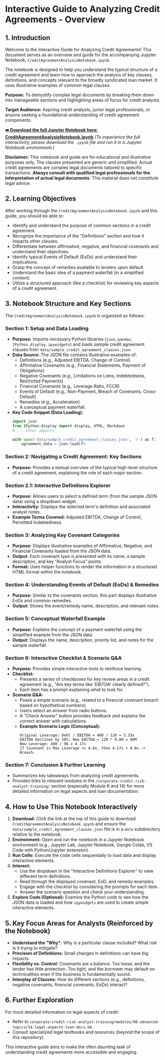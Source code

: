 # Interactive Guide to Analyzing Credit Agreements - Overview

## 1. Introduction

Welcome to the Interactive Guide for Analyzing Credit Agreements! This document serves as an overview and guide for the accompanying Jupyter Notebook, `CreditAgreementAnalysisNotebook.ipynb`.

The notebook is designed to help you understand the typical structure of a credit agreement and learn how to approach the analysis of key clauses, definitions, and concepts relevant to the broadly syndicated loan market. It uses illustrative examples of common legal clauses.

**Purpose:** To demystify complex legal documents by breaking them down into manageable sections and highlighting areas of focus for credit analysts.

**Target Audience:** Aspiring credit analysts, junior legal professionals, or anyone seeking a foundational understanding of credit agreement components.

**[➡️ Download the full Jupyter Notebook here: CreditAgreementAnalysisNotebook.ipynb](./CreditAgreementAnalysisNotebook.ipynb)**
*(To experience the full interactivity, please download the `.ipynb` file and run it in a Jupyter Notebook environment.)*

**Disclaimer:** This notebook and guide are for educational and illustrative purposes only. The clauses presented are generic and simplified. Actual credit agreements are complex legal documents tailored to specific transactions. **Always consult with qualified legal professionals for the interpretation of actual legal documents.** This material does not constitute legal advice.

## 2. Learning Objectives

After working through the `CreditAgreementAnalysisNotebook.ipynb` and this guide, you should be able to:

*   Identify and understand the purpose of common sections in a credit agreement.
*   Recognize the importance of the "Definitions" section and how it impacts other clauses.
*   Differentiate between affirmative, negative, and financial covenants and understand their objectives.
*   Identify typical Events of Default (EoDs) and understand their implications.
*   Grasp the concept of remedies available to lenders upon default.
*   Understand the basic idea of a payment waterfall (in a simplified context).
*   Utilize a structured approach (like a checklist) for reviewing key aspects of a credit agreement.

## 3. Notebook Structure and Key Sections

The `CreditAgreementAnalysisNotebook.ipynb` is organized as follows:

### Section 1: Setup and Data Loading
*   **Purpose:** Imports necessary Python libraries (`json`, `pandas`, `IPython.display`, `ipywidgets`) and loads sample credit agreement clauses from `data/sample_credit_agreement_clauses.json`.
*   **Data Source:** The JSON file contains illustrative examples of:
    *   Definitions (e.g., Adjusted EBITDA, Change of Control)
    *   Affirmative Covenants (e.g., Financial Statements, Payment of Obligations)
    *   Negative Covenants (e.g., Limitations on Liens, Indebtedness, Restricted Payments)
    *   Financial Covenants (e.g., Leverage Ratio, FCCR)
    *   Events of Default (e.g., Non-Payment, Breach of Covenants, Cross-Default)
    *   Remedies (e.g., Acceleration)
    *   A conceptual payment waterfall.
*   **Key Code Snippet (Data Loading):**
    ```python
    import json
    from IPython.display import display, HTML, Markdown
    # ... other imports

    with open('data/sample_credit_agreement_clauses.json', 'r') as f:
        agreement_data = json.load(f)
    ```

### Section 2: Navigating a Credit Agreement: Key Sections
*   **Purpose:** Provides a textual overview of the typical high-level structure of a credit agreement, explaining the role of each major section.

### Section 2.1: Interactive Definitions Explorer
*   **Purpose:** Allows users to select a defined term (from the sample JSON data) using a dropdown widget.
*   **Interactivity:** Displays the selected term's definition and associated analyst notes.
*   **Example Terms Covered:** Adjusted EBITDA, Change of Control, Permitted Indebtedness.

### Section 3: Analyzing Key Covenant Categories
*   **Purpose:** Displays illustrative examples of Affirmative, Negative, and Financial Covenants loaded from the JSON data.
*   **Output:** Each covenant type is presented with its name, a sample description, and key "Analyst Focus" points.
*   **Format:** Uses helper functions to render the information in a structured HTML format within the notebook.

### Section 4: Understanding Events of Default (EoDs) & Remedies
*   **Purpose:** Similar to the covenants section, this part displays illustrative EoDs and common remedies.
*   **Output:** Shows the event/remedy name, description, and relevant notes.

### Section 5: Conceptual Waterfall Example
*   **Purpose:** Explains the concept of a payment waterfall using the simplified example from the JSON data.
*   **Output:** Displays the name, description, priority list, and notes for the sample waterfall.

### Section 6: Interactive Checklist & Scenario Q&A
*   **Purpose:** Provides simple interactive tools to reinforce learning.
*   **Checklist:**
    *   Presents a series of checkboxes for key review areas in a credit agreement (e.g., "Are key terms like 'EBITDA' clearly defined?").
    *   Each item has a prompt explaining what to look for.
*   **Scenario Q&A:**
    *   Poses a simple scenario (e.g., related to a financial covenant breach based on hypothetical numbers).
    *   Users select an answer from radio buttons.
    *   A "Check Answer" button provides feedback and explains the correct answer with calculations.
    *   **Example Scenario Logic (Conceptual):**
        ```
        Original Leverage: Debt / EBITDA = 400 / 120 = 3.33x
        EBITDA Declines by 20%: New EBITDA = 120 * 0.80 = 96M
        New Leverage: 400 / 96 = 4.17x
        If Covenant is Max Leverage <= 4.0x, then 4.17x > 4.0x -> Breach.
        ```

### Section 7: Conclusion & Further Learning
*   Summarizes key takeaways from analyzing credit agreements.
*   Provides links to relevant modules in the `/corporate-credit-risk-analyst-training/` section (especially Module 6 and 14) for more detailed information on legal aspects and loan documentation.

## 4. How to Use This Notebook Interactively

1.  **Download:** Click the link at the top of this guide to download `CreditAgreementAnalysisNotebook.ipynb` and ensure the `data/sample_credit_agreement_clauses.json` file is in a `data` subdirectory relative to the notebook.
2.  **Environment:** Open and run the notebook in a Jupyter Notebook environment (e.g., Jupyter Lab, Jupyter Notebook, Google Colab, VS Code with Python/Jupyter extension).
3.  **Run Cells:** Execute the code cells sequentially to load data and display interactive elements.
4.  **Interact:**
    *   Use the dropdown in the "Interactive Definitions Explorer" to view different term definitions.
    *   Read through the displayed covenant, EoD, and remedy examples.
    *   Engage with the checklist by considering the prompts for each item.
    *   Answer the scenario question and check your understanding.
5.  **Explore Code (Optional):** Examine the Python code to see how the JSON data is loaded and how `ipywidgets` are used to create simple interactive elements.

## 5. Key Focus Areas for Analysts (Reinforced by the Notebook)

*   **Understand the "Why":** Why is a particular clause included? What risk is it trying to mitigate?
*   **Precision of Definitions:** Small changes in definitions can have big impacts.
*   **Flexibility vs. Control:** Covenants are a balance. Too loose, and the lender has little protection. Too tight, and the borrower may default on technicalities even if the business is fundamentally sound.
*   **Interplay of Clauses:** How do different sections (e.g., definitions, negative covenants, financial covenants, EoDs) interact?

## 6. Further Exploration

For more detailed information on legal aspects of credit:
*   Refer to `corporate-credit-risk-analyst-training/modules/06-advanced-topics/14-legal-aspects-loan-docs.md`.
*   Consult specialized legal textbooks and resources (beyond the scope of this repository).

This interactive guide aims to make the often daunting task of understanding credit agreements more accessible and engaging.
